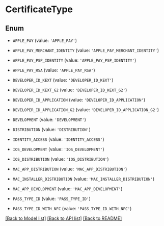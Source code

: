 # CertificateType


## Enum

* `APPLE_PAY` (value: `'APPLE_PAY'`)

* `APPLE_PAY_MERCHANT_IDENTITY` (value: `'APPLE_PAY_MERCHANT_IDENTITY'`)

* `APPLE_PAY_PSP_IDENTITY` (value: `'APPLE_PAY_PSP_IDENTITY'`)

* `APPLE_PAY_RSA` (value: `'APPLE_PAY_RSA'`)

* `DEVELOPER_ID_KEXT` (value: `'DEVELOPER_ID_KEXT'`)

* `DEVELOPER_ID_KEXT_G2` (value: `'DEVELOPER_ID_KEXT_G2'`)

* `DEVELOPER_ID_APPLICATION` (value: `'DEVELOPER_ID_APPLICATION'`)

* `DEVELOPER_ID_APPLICATION_G2` (value: `'DEVELOPER_ID_APPLICATION_G2'`)

* `DEVELOPMENT` (value: `'DEVELOPMENT'`)

* `DISTRIBUTION` (value: `'DISTRIBUTION'`)

* `IDENTITY_ACCESS` (value: `'IDENTITY_ACCESS'`)

* `IOS_DEVELOPMENT` (value: `'IOS_DEVELOPMENT'`)

* `IOS_DISTRIBUTION` (value: `'IOS_DISTRIBUTION'`)

* `MAC_APP_DISTRIBUTION` (value: `'MAC_APP_DISTRIBUTION'`)

* `MAC_INSTALLER_DISTRIBUTION` (value: `'MAC_INSTALLER_DISTRIBUTION'`)

* `MAC_APP_DEVELOPMENT` (value: `'MAC_APP_DEVELOPMENT'`)

* `PASS_TYPE_ID` (value: `'PASS_TYPE_ID'`)

* `PASS_TYPE_ID_WITH_NFC` (value: `'PASS_TYPE_ID_WITH_NFC'`)

[[Back to Model list]](../README.md#documentation-for-models) [[Back to API list]](../README.md#documentation-for-api-endpoints) [[Back to README]](../README.md)


